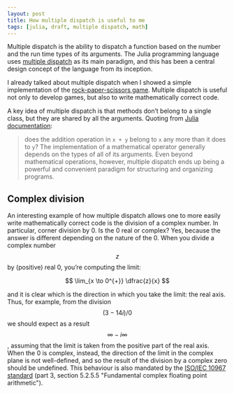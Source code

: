 ```yaml
---
layout: post
title: How multiple dispatch is useful to me
tags: [julia, draft, multiple dispatch, math]
---
```


Multiple dispatch is the ability to dispatch a function based on the number and
the run time types of its arguments.  The Julia programming language uses
[multiple dispatch](https://en.wikipedia.org/wiki/Multiple_dispatch) as its main
paradigm, and this has been a central design concept of the language from its
inception.

I already talked about multiple dispatch when I showed a simple implementation
of the [rock-paper-scissors game](2017-11-03-rock-paper-scissors.md).  Multiple
dispatch is useful not only to develop games, but also to write mathematically
correct code.

A key idea of multiple dispatch is that methods don’t belong to a single class,
but they are shared by all the arguments.  Quoting from [Julia
documentation](https://docs.julialang.org/en/v1/manual/methods/):

> does the addition operation in `x + y` belong to `x` any more than it does to
> `y`?  The implementation of a mathematical operator generally depends on the
> types of all of its arguments.  Even beyond mathematical operations, however,
> multiple dispatch ends up being a powerful and convenient paradigm for
> structuring and organizing programs.

## Complex division

An interesting example of how multiple dispatch allows one to more easily write
mathematically correct code is the division of a complex number.  In particular,
corner division by 0.  Is the 0 real or complex?  Yes, because the answer is
different depending on the nature of the 0.  When you divide a complex number
$$z$$ by (positive) real 0, you’re computing the limit:

$$ \lim_{x \to 0^{+}} \dfrac{z}{x} $$

and it is clear which is the direction in which you take the limit: the real
axis.  Thus, for example, from the division $$(3 - 14i)/0$$ we should expect as
a result $$\infty - i\infty$$, assuming that the limit is taken from the
positive part of the real axis.  When the 0 is complex, instead, the direction
of the limit in the complex plane is not well-defined, and so the result of the
division by a complex zero should be undefined.  This behaviour is also mandated
by the [ISO/IEC 10967 standard](https://en.wikipedia.org/wiki/ISO/IEC_10967)
(part 3, section 5.2.5.5 "Fundamental complex floating point arithmetic").


<!-- comments -->

<!-- * https://github.com/JuliaLang/julia/issues/22983 -->
<!-- * you can achieve something similar with a bunch of `if` -->
<!-- * you can achieve something similar in C++, with the difference that dispatch is -->
<!--   static on the arguments -->

<!-- Local Variables: -->
<!-- ispell-local-dictionary: "british" -->
<!-- End: -->
